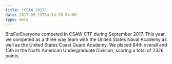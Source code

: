 ```yaml
---
title: "CSAW 2017"
date: 2017-09-19T14:14:20-04:00
type: meta
---
```


BitsForEveryone competed in CSAW CTF during September 2017. This year, we
competed as a three way team with the United States Naval Academy as well as the
United States Coast Guard Academy. We placed 84th overall and 15th in the North
American Undergraduate Division, scoring a total of 2326 points.
